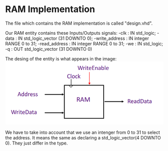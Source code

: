 # RAM Implementation
 The file which contains the RAM implementation is called "design.vhd".

 Our RAM entity contains these Inputs/Outputs signals:
-clk                :  IN   std_logic;
-data               :  IN   std_logic_vector (31 DOWNTO 0);
-write_address      :  IN   integer RANGE 0 to 31;
-read_address       :  IN   integer RANGE 0 to 31;
-we                 :  IN   std_logic;
-q                  :  OUT  std_logic_vector (31 DOWNTO 0)

The desing of the entity is what appears in the image: 
![](https://raw.githubusercontent.com/rafacc1414/RISC-V/master/Images/RAM_entity.png)


We have to take into account that we use an intenger from 0 to 31 to select the address. It means the same as declaring a std_logic_vector(4 DOWNTO 0). They just differ in the type.


 
